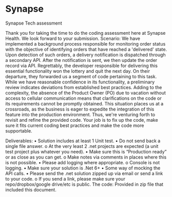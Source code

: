 # Synapse

Synapse Tech assessment
 
Thank you for taking the time to do the coding assessment here at Synapse Health. We look forward to your submission.
Scenario:
We have implemented a background process responsible for monitoring order status with the objective of identifying orders that have reached a 'delivered' state. Upon detection of such orders, a delivery notification is dispatched through a secondary API. After the notification is sent, we then update the order record via API.
Regrettably, the developer responsible for delivering this essential functionality won the lottery and quit the next day. On their departure, they forwarded us a segment of code pertaining to this task. While we have reasonable confidence in its functionality, a preliminary review indicates deviations from established best practices. Adding to the complexity, the absence of the Product Owner (PO) due to vacation without access to cellular communication means that clarifications on the code or its requirements cannot be promptly obtained.
This situation places us at a crossroads, as the business is eager to expedite the integration of this feature into the production environment. Thus, we're venturing forth to revisit and refine the provided code. Your job is to fix up the code, make sure it fits current coding best practices and make the code more supportable.
 
Deliverables:
• Solution includes at least 1 Unit test.
• Do not send back a single file answer.
o At the very least 2 .net projects are expected (a unit test project plus whatever you need).
• Make sure this is “Production ready” or as close as you can get.
o Make notes via comments in places where this is not possible.
• Please add logging where appropriate.
o Console is not logging.
• Make sure your solution is .Net 6+
• Some way of mocking the API calls.
• Please send the .net solution zipped up via email or send a link to your code.
o If you send a link, please make sure your repo/dropbox/google drive/etc is public.
The code:
Provided in zip file that included this document.
 